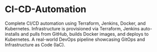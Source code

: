 # CI-CD-Automation
Complete CI/CD automation using Terraform, Jenkins, Docker, and Kubernetes. Infrastructure is provisioned via Terraform, Jenkins auto-installs and pulls from GitHub, builds Docker images, and deploys to Kubernetes. A real-world DevOps pipeline showcasing GitOps and Infrastructure as Code (IaC).
